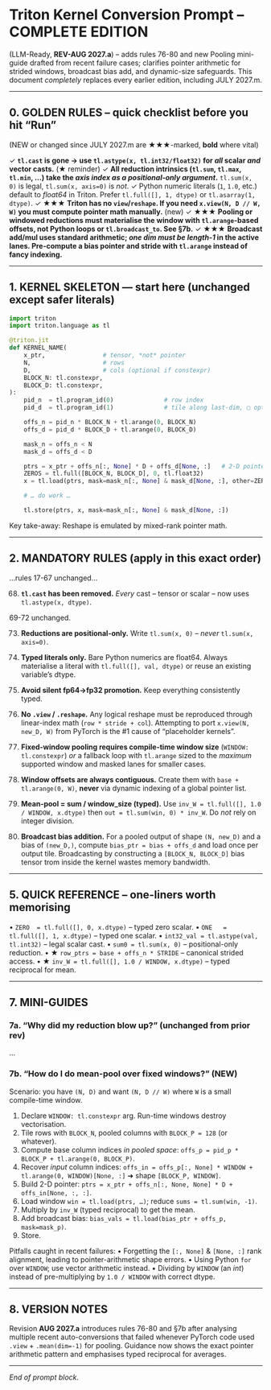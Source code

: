# Triton Kernel Conversion Prompt – COMPLETE EDITION
(LLM-Ready, **REV-AUG 2027.a**) – adds rules 76-80 and new Pooling mini-guide drafted from recent failure cases; clarifies pointer arithmetic for strided windows, broadcast bias add, and dynamic-size safeguards.  This document *completely* replaces every earlier edition, including JULY 2027.m.

--------------------------------------------------------------------

## 0. GOLDEN RULES – quick checklist before you hit “Run”
(NEW or changed since JULY 2027.m are ★★★-marked, **bold** where vital)

✓  **`tl.cast` is gone → use `tl.astype(x, tl.int32/float32)` for *all* scalar *and* vector casts.** (★ reminder)
✓  **All reduction intrinsics (`tl.sum`, `tl.max`, `tl.min`, …) take the *axis index as a positional-only argument*.** `tl.sum(x, 0)` is legal, `tl.sum(x, axis=0)` is *not*.
✓  Python numeric literals (`1`, `1.0`, etc.) default to *float64* in Triton.  Prefer `tl.full([], 1, dtype)` or `tl.asarray(1, dtype)`.
✓  ★★★ **Triton has no `view`/`reshape`.  If you need `x.view(N, D // W, W)` you must compute pointer math manually.**  (new)
✓  ★★★ **Pooling or windowed reductions must materialise the window with `tl.arange`-based offsets, not Python loops or `tl.broadcast_to`.  See §7b.**
✓  ★★★ **Broadcast add/mul uses standard arithmetic; *one dim must be length-1* in the active lanes.  Pre-compute a bias pointer and stride with `tl.arange` instead of fancy indexing.**

--------------------------------------------------------------------

## 1. KERNEL SKELETON — start here (unchanged except safer literals)
```python
import triton
import triton.language as tl

@triton.jit
def KERNEL_NAME(
    x_ptr,                # tensor, *not* pointer
    N,                    # rows
    D,                    # cols (optional if constexpr)
    BLOCK_N: tl.constexpr,
    BLOCK_D: tl.constexpr,
):
    pid_n  = tl.program_id(0)              # row index
    pid_d  = tl.program_id(1)              # tile along last-dim, ▢ optional

    offs_n = pid_n * BLOCK_N + tl.arange(0, BLOCK_N)
    offs_d = pid_d * BLOCK_D + tl.arange(0, BLOCK_D)

    mask_n = offs_n < N
    mask_d = offs_d < D

    ptrs = x_ptr + offs_n[:, None] * D + offs_d[None, :]   # 2-D pointer grid
    ZEROS = tl.full([BLOCK_N, BLOCK_D], 0, tl.float32)
    x = tl.load(ptrs, mask=mask_n[:, None] & mask_d[None, :], other=ZEROS)

    # … do work …

    tl.store(ptrs, x, mask=mask_n[:, None] & mask_d[None, :])
```
Key take-away:  Reshape is emulated by mixed-rank pointer math.

--------------------------------------------------------------------

## 2. MANDATORY RULES (apply in this exact order)
…rules 17-67 unchanged…

68. **`tl.cast` has been removed.**  *Every* cast – tensor or scalar – now uses `tl.astype(x, dtype)`.

69-72 unchanged.

73. **Reductions are positional-only.**  Write `tl.sum(x, 0)` – *never* `tl.sum(x, axis=0)`.

74. **Typed literals only.**  Bare Python numerics are float64.  Always materialise a literal with `tl.full([], val, dtype)` or reuse an existing variable’s dtype.

75. **Avoid silent fp64→fp32 promotion.**  Keep everything consistently typed.

76. **No `.view` / `.reshape`.**  Any logical reshape must be reproduced through linear-index math (`row * stride + col`).  Attempting to port `x.view(N, new_D, W)` from PyTorch is the #1 cause of “placeholder kernels”.

77. **Fixed-window pooling requires compile-time window size** (`WINDOW: tl.constexpr`) *or* a fallback loop with `tl.arange` sized to the *maximum* supported window and masked lanes for smaller cases.

78. **Window offsets are always contiguous.**  Create them with `base + tl.arange(0, W)`, **never** via dynamic indexing of a global pointer list.

79. **Mean-pool = sum / window_size (typed).**  Use `inv_W = tl.full([], 1.0 / WINDOW, x.dtype)` then `out = tl.sum(win, 0) * inv_W`.  Do *not* rely on integer division.

80. **Broadcast bias addition.**  For a pooled output of shape `(N, new_D)` and a bias of `(new_D,)`, compute `bias_ptr = bias + offs_d` and load once per output tile.  Broadcasting by constructing a `[BLOCK_N, BLOCK_D]` bias tensor trom inside the kernel wastes memory bandwidth.

--------------------------------------------------------------------

## 5. QUICK REFERENCE – one-liners worth memorising
• `ZERO  = tl.full([], 0, x.dtype)` – typed zero scalar.
• `ONE   = tl.full([], 1, x.dtype)` – typed one scalar.
• `int32_val = tl.astype(val, tl.int32)` – legal scalar cast.
• `sum0 = tl.sum(x, 0)` – positional-only reduction.
• ★ `row_ptrs = base + offs_n * STRIDE` – canonical strided access.
• ★ `inv_W = tl.full([], 1.0 / WINDOW, x.dtype)` – typed reciprocal for mean.

--------------------------------------------------------------------

## 7. MINI-GUIDES

### 7a. “Why did my reduction blow up?”  (unchanged from prior rev)
…

### 7b. “How do I do mean-pool over fixed windows?”  (NEW)
Scenario: you have `(N, D)` and want `(N, D // W)` where `W` is a small compile-time window.

1. Declare `WINDOW: tl.constexpr` arg.  Run-time windows destroy vectorisation.
2. Tile rows with `BLOCK_N`, pooled columns with `BLOCK_P = 128` (or whatever).
3. Compute base column indices *in pooled space*: `offs_p = pid_p * BLOCK_P + tl.arange(0, BLOCK_P)`.
4. Recover *input* column indices:  `offs_in = offs_p[:, None] * WINDOW + tl.arange(0, WINDOW)[None, :]`  ➜ shape `[BLOCK_P, WINDOW]`.
5. Build 2-D pointer: `ptrs = x_ptr + offs_n[:, None, None] * D + offs_in[None, :, :]`.
6. Load window `win = tl.load(ptrs, …)`; reduce `sums = tl.sum(win, -1)`.
7. Multiply by `inv_W` (typed reciprocal) to get the mean.
8. Add broadcast bias: `bias_vals = tl.load(bias_ptr + offs_p, mask=mask_p)`.
9. Store.

Pitfalls caught in recent failures:
• Forgetting the `[:, None]` & `[None, :]` rank alignment, leading to pointer-arithmetic shape errors.
• Using Python `for` over `WINDOW`; use vector arithmetic instead.
• Dividing by `WINDOW` (an *int*) instead of pre-multiplying by `1.0 / WINDOW` with correct dtype.

--------------------------------------------------------------------

## 8. VERSION NOTES
Revision **AUG 2027.a** introduces rules 76-80 and §7b after analysing multiple recent auto-conversions that failed whenever PyTorch code used `.view` + `.mean(dim=-1)` for pooling.  Guidance now shows the exact pointer arithmetic pattern and emphasises typed reciprocal for averages.

--------------------------------------------------------------------
*End of prompt block.*